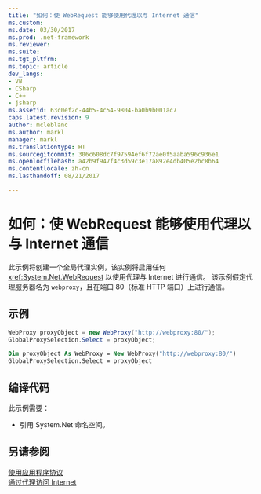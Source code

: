 ```yaml
---
title: "如何：使 WebRequest 能够使用代理以与 Internet 通信"
ms.custom: 
ms.date: 03/30/2017
ms.prod: .net-framework
ms.reviewer: 
ms.suite: 
ms.tgt_pltfrm: 
ms.topic: article
dev_langs:
- VB
- CSharp
- C++
- jsharp
ms.assetid: 63c0ef2c-44b5-4c54-9804-ba0b9b001ac7
caps.latest.revision: 9
author: mcleblanc
ms.author: markl
manager: markl
ms.translationtype: HT
ms.sourcegitcommit: 306c608dc7f97594ef6f72ae0f5aaba596c936e1
ms.openlocfilehash: a42b9f947f4c3d59c3e17a892e4db405e2bc8b64
ms.contentlocale: zh-cn
ms.lasthandoff: 08/21/2017

---
```

# <a name="how-to-enable-a-webrequest-to-use-a-proxy-to-communicate-with-the-internet"></a>如何：使 WebRequest 能够使用代理以与 Internet 通信
此示例将创建一个全局代理实例，该实例将启用任何 <xref:System.Net.WebRequest> 以使用代理与 Internet 进行通信。 该示例假定代理服务器名为 `webproxy`，且在端口 80（标准 HTTP 端口）上进行通信。  
  
## <a name="example"></a>示例  
  
```csharp  
WebProxy proxyObject = new WebProxy("http://webproxy:80/");  
GlobalProxySelection.Select = proxyObject;  
```  
  
```vb  
Dim proxyObject As WebProxy = New WebProxy("http://webproxy:80/")  
GlobalProxySelection.Select = proxyObject  
```  
  
## <a name="compiling-the-code"></a>编译代码  
 此示例需要：  
  
-   引用 System.Net 命名空间。  
  
## <a name="see-also"></a>另请参阅  
 [使用应用程序协议](../../../docs/framework/network-programming/using-application-protocols.md)   
 [通过代理访问 Internet](../../../docs/framework/network-programming/accessing-the-internet-through-a-proxy.md)


